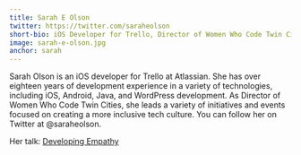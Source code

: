 ```yaml
---
title: Sarah E Olson
twitter: https://twitter.com/saraheolson
short-bio: iOS Developer for Trello, Director of Women Who Code Twin Cities
image: sarah-e-olson.jpg
anchor: sarah
---
```


<p>Sarah Olson is an iOS developer for Trello at Atlassian. She has over eighteen years of development experience in a variety of technologies, including iOS, Android, Java, and WordPress development. As Director of Women Who Code Twin Cities, she leads a variety of initiatives and events focused on creating a more inclusive tech culture. You can follow her on Twitter at @saraheolson.</p>
<p>Her talk: <a href="http://cfp.uikonf.com/proposals/44" target="_blank">Developing Empathy</a></p>